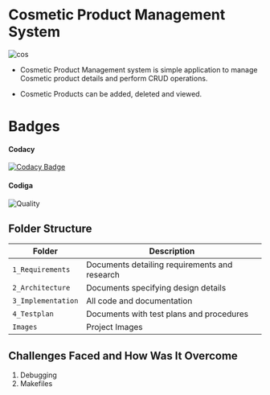 # Cosmetic Product Management System



![cos](https://user-images.githubusercontent.com/89658708/132329618-a045460d-4803-445c-a2fb-6ba41f307ac1.jpg)

* Cosmetic Product Management system is simple application to manage Cosmetic product details and perform CRUD operations.

* Cosmetic Products can be added, deleted and viewed.



# Badges

#### Codacy 
[![Codacy Badge](https://app.codacy.com/project/badge/Grade/b63991f058804b7e87601ce99237f481)](https://www.codacy.com/gh/Jayesh251198/M1_Product-Management-System/dashboard?utm_source=github.com&amp;utm_medium=referral&amp;utm_content=Jayesh251198/M1_Product-Management-System&amp;utm_campaign=Badge_Grade)





####  Codiga
![Quality](https://api.codiga.io/project/32569/score/svg)



  

 






## Folder Structure
|Folder             | Description |
|-------------------| -----------------------------------------|
| `1_Requirements`   | Documents detailing requirements and research|
| `2_Architecture`         | Documents specifying design details|
| `3_Implementation` | All code and documentation|
| `4_Testplan`      | Documents with test plans and procedures|
|  `Images`       | Project Images |


## Challenges Faced and How Was It Overcome

1. Debugging
2. Makefiles





